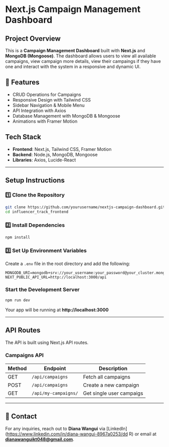# Next.js Campaign Management Dashboard

##  Project Overview
This is a **Campaign Management Dashboard** built with **Next.js** and **MongoDB (Mongoose)**. The dashboard allows users to view all available campaigns, view campaign more details, view their campaings if they have one and interact with the system in a responsive and dynamic UI.

## 🚀 Features
- CRUD Operations for Campaigns
- Responsive Design with Tailwind CSS
- Sidebar Navigation & Mobile Menu
- API Integration with Axios
- Database Management with MongoDB & Mongoose
- Animations with Framer Motion

## Tech Stack
- **Frontend**: Next.js, Tailwind CSS, Framer Motion
- **Backend**: Node.js, MongoDB, Mongoose
- **Libraries**: Axios, Lucide-React

---

## Setup Instructions

### 1️⃣ Clone the Repository
```sh
git clone https://github.com/yourusername/nextjs-campaign-dashboard.git
cd influencer_track_frontend
```

### 2️⃣ Install Dependencies
```sh
npm install
```

### 3️⃣ Set Up Environment Variables
Create a `.env` file in the root directory and add the following:
```env
MONGODB_URI=mongodb+srv://your_username:your_password@your_cluster.mongodb.net/your_database_name
NEXT_PUBLIC_API_URL=http://localhost:3000/api
```

###  Start the Development Server
```sh
npm run dev
```
Your app will be running at **http://localhost:3000**

---

##  API Routes
The API is built using Next.js API routes.

### Campaigns API
| Method | Endpoint            | Description                 |
|--------|---------------------|-----------------------------|
| GET    | `/api/campaigns`    | Fetch all campaigns        |
| POST   | `/api/campaigns`    | Create a new campaign      |
| GET    | `/api/my-campaigns/` | Get single user campaigs     |


---
## 📌 Contact
For any inquiries, reach out to **Diana Wangui** via [LinkedIn](https://www.linkedin.com/in/diana-wangui-8967a0253/dd R) or email at **dianawanguikt048@gmail.com**.

